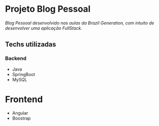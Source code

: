# Projeto Blog Pessoal

###### Blog Pessoal desenvolvido nas aulas da Brazil Generation, com intuíto de desenvolver uma aplicação FullStack.

## Techs utilizadas

### Backend
  - Java
  - SpringBoot
  - MySQL
  
# Frontend
  - Angular
  - Boostrap
